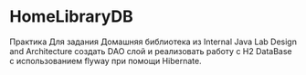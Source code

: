 # HomeLibraryDB

Практика
Для задания Домашняя библиотека из Internal Java Lab Design and Architecture создать 
DAO слой и реализовать работу с H2 DataBase с использованием flyway при помощи Hibernate. 
